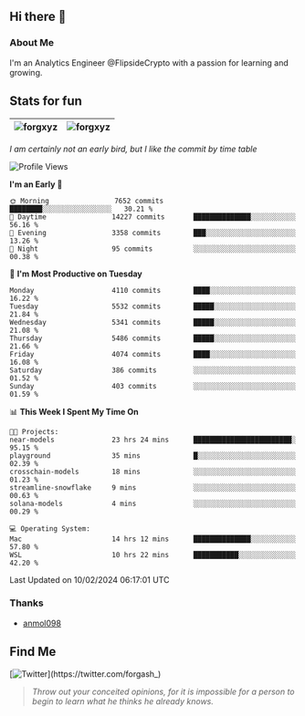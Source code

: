 ## Hi there 👋

### About Me

I'm an Analytics Engineer @FlipsideCrypto with a passion for learning and growing.
  
## Stats for fun

| <img align="center" src="https://github-readme-streak-stats.herokuapp.com/?user=forgxyz&theme=tokyonight" alt="forgxyz" /> | <img align="center" src="https://github-readme-stats.vercel.app/api?username=forgxyz&theme=tokyonight&show_icons=true" alt="forgxyz" /> |
| ------------- |------------- |

*I am certainly not an early bird, but I like the commit by time table*  

<!--START_SECTION:waka-->
![Profile Views](http://img.shields.io/badge/Profile%20Views-0-blue)

**I'm an Early 🐤** 

```text
🌞 Morning                7652 commits        ████████░░░░░░░░░░░░░░░░░   30.21 % 
🌆 Daytime                14227 commits       ██████████████░░░░░░░░░░░   56.16 % 
🌃 Evening                3358 commits        ███░░░░░░░░░░░░░░░░░░░░░░   13.26 % 
🌙 Night                  95 commits          ░░░░░░░░░░░░░░░░░░░░░░░░░   00.38 % 
```
📅 **I'm Most Productive on Tuesday** 

```text
Monday                   4110 commits        ████░░░░░░░░░░░░░░░░░░░░░   16.22 % 
Tuesday                  5532 commits        █████░░░░░░░░░░░░░░░░░░░░   21.84 % 
Wednesday                5341 commits        █████░░░░░░░░░░░░░░░░░░░░   21.08 % 
Thursday                 5486 commits        █████░░░░░░░░░░░░░░░░░░░░   21.66 % 
Friday                   4074 commits        ████░░░░░░░░░░░░░░░░░░░░░   16.08 % 
Saturday                 386 commits         ░░░░░░░░░░░░░░░░░░░░░░░░░   01.52 % 
Sunday                   403 commits         ░░░░░░░░░░░░░░░░░░░░░░░░░   01.59 % 
```


📊 **This Week I Spent My Time On** 

```text
🐱‍💻 Projects: 
near-models              23 hrs 24 mins      ████████████████████████░   95.15 % 
playground               35 mins             █░░░░░░░░░░░░░░░░░░░░░░░░   02.39 % 
crosschain-models        18 mins             ░░░░░░░░░░░░░░░░░░░░░░░░░   01.23 % 
streamline-snowflake     9 mins              ░░░░░░░░░░░░░░░░░░░░░░░░░   00.63 % 
solana-models            4 mins              ░░░░░░░░░░░░░░░░░░░░░░░░░   00.29 % 

💻 Operating System: 
Mac                      14 hrs 12 mins      ██████████████░░░░░░░░░░░   57.80 % 
WSL                      10 hrs 22 mins      ███████████░░░░░░░░░░░░░░   42.20 % 
```


 Last Updated on 10/02/2024 06:17:01 UTC
<!--END_SECTION:waka-->

### Thanks
 - [anmol098](https://github.com/anmol098/waka-readme-stats/)
  
## Find Me
[![Twitter](https://img.shields.io/twitter/url/https/twitter.com/forgash_.svg?style=social&label=Follow%20%40forgash_)](https://twitter.com/forgash_)


> *Throw out your conceited opinions, for it is impossible for a person to begin to learn what he thinks he already knows.* 
